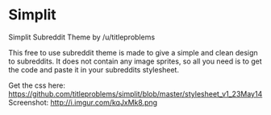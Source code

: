 Simplit
=======

Simplit Subreddit Theme
by /u/titleproblems

This free to use subreddit theme is made to give a simple and clean design to subreddits. It does not contain any image sprites, so all you need is to get the code and paste it in your subreddits stylesheet. 

Get the css here: https://github.com/titleproblems/simplit/blob/master/stylesheet_v1_23May14
Screenshot: http://i.imgur.com/kqJxMk8.png
